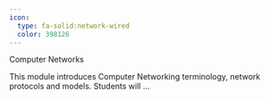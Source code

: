 ```yaml
---
icon:
  type: fa-solid:network-wired
  color: 398126
---
```


Computer Networks

This module introduces Computer Networking terminology, network protocols and models. Students will  ... 
